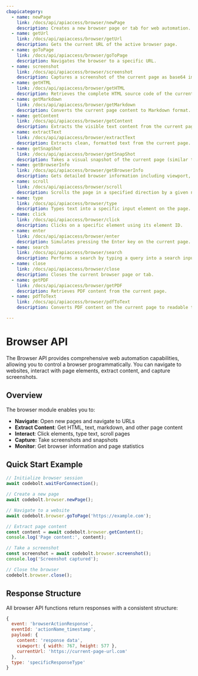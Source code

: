 ```yaml
---
cbapicategory:
  - name: newPage
    link: /docs/api/apiaccess/browser/newPage
    description: Creates a new browser page or tab for web automation.
  - name: getUrl
    link: /docs/api/apiaccess/browser/getUrl
    description: Gets the current URL of the active browser page.
  - name: goToPage
    link: /docs/api/apiaccess/browser/goToPage
    description: Navigates the browser to a specific URL.
  - name: screenshot
    link: /docs/api/apiaccess/browser/screenshot
    description: Captures a screenshot of the current page as base64 image data.
  - name: getHTML
    link: /docs/api/apiaccess/browser/getHTML
    description: Retrieves the complete HTML source code of the current page.
  - name: getMarkdown
    link: /docs/api/apiaccess/browser/getMarkdown
    description: Converts the current page content to Markdown format.
  - name: getContent
    link: /docs/api/apiaccess/browser/getContent
    description: Extracts the visible text content from the current page.
  - name: extractText
    link: /docs/api/apiaccess/browser/extractText
    description: Extracts clean, formatted text from the current page.
  - name: getSnapShot
    link: /docs/api/apiaccess/browser/getSnapShot
    description: Takes a visual snapshot of the current page (similar to screenshot).
  - name: getBrowserInfo
    link: /docs/api/apiaccess/browser/getBrowserInfo
    description: Gets detailed browser information including viewport, performance, and page statistics.
  - name: scroll
    link: /docs/api/apiaccess/browser/scroll
    description: Scrolls the page in a specified direction by a given number of pixels.
  - name: type
    link: /docs/api/apiaccess/browser/type
    description: Types text into a specific input element on the page.
  - name: click
    link: /docs/api/apiaccess/browser/click
    description: Clicks on a specific element using its element ID.
  - name: enter
    link: /docs/api/apiaccess/browser/enter
    description: Simulates pressing the Enter key on the current page.
  - name: search
    link: /docs/api/apiaccess/browser/search
    description: Performs a search by typing a query into a search input element.
  - name: close
    link: /docs/api/apiaccess/browser/close
    description: Closes the current browser page or tab.
  - name: getPDF
    link: /docs/api/apiaccess/browser/getPDF
    description: Retrieves PDF content from the current page.
  - name: pdfToText
    link: /docs/api/apiaccess/browser/pdfToText
    description: Converts PDF content on the current page to readable text.

---
```

# Browser API

The Browser API provides comprehensive web automation capabilities, allowing you to control a browser programmatically. You can navigate to websites, interact with page elements, extract content, and capture screenshots.

## Overview

The browser module enables you to:
- **Navigate**: Open new pages and navigate to URLs
- **Extract Content**: Get HTML, text, markdown, and other page content
- **Interact**: Click elements, type text, scroll pages
- **Capture**: Take screenshots and snapshots
- **Monitor**: Get browser information and page statistics

## Quick Start Example

```js
// Initialize browser session
await codebolt.waitForConnection();

// Create a new page
await codebolt.browser.newPage();

// Navigate to a website
await codebolt.browser.goToPage('https://example.com');

// Extract page content
const content = await codebolt.browser.getContent();
console.log('Page content:', content);

// Take a screenshot
const screenshot = await codebolt.browser.screenshot();
console.log('Screenshot captured');

// Close the browser
codebolt.browser.close();
```

## Response Structure

All browser API functions return responses with a consistent structure:

```js
{
  event: 'browserActionResponse',
  eventId: 'actionName_timestamp',
  payload: {
    content: 'response data',
    viewport: { width: 767, height: 577 },
    currentUrl: 'https://current-page-url.com'
  },
  type: 'specificResponseType'
}
```

<CBAPICategory />
